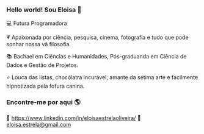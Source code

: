 ### Hello world! Sou Eloisa 👋


💻 Futura Programadora

💗 Apaixonada por ciência, pesquisa, cinema, fotografia e tudo que pode sonhar nossa vã filosofia. 

📚 Bachael em Ciências e Humanidades, Pós-graduanda em Ciência de Dados e Gestão de Projetos.

⭐ Louca das listas, chocólatra incurável, amante da sétima arte e facilmente hipnotizada pela fofura canina. 


 ### Encontre-me por aqui 🌎

👩 https://www.linkedin.com/in/eloisaestrelaoliveira/ 
📧 eloisa.estrela@gmail.com

